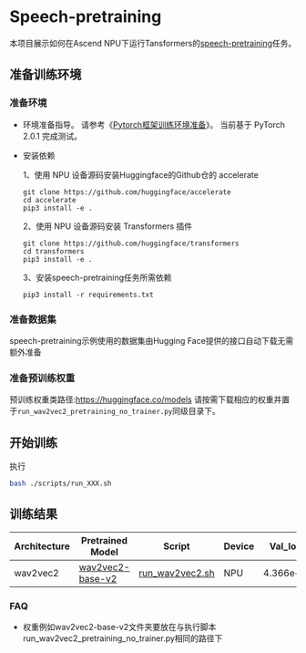 # Speech-pretraining

本项目展示如何在Ascend NPU下运行Tansformers的[speech-pretraining](https://github.com/huggingface/transformers/tree/main/examples/pytorch/speech-pretraining)任务。

## 准备训练环境
### 准备环境
- 环境准备指导。
  请参考《[Pytorch框架训练环境准备](https://www.hiascend.com/document/detail/zh/ModelZoo/pytorchframework/ptes)》。
  当前基于 PyTorch 2.0.1 完成测试。
- 安装依赖
  
  1、使用 NPU 设备源码安装Huggingface的Github仓的 accelerate
  ```text
  git clone https://github.com/huggingface/accelerate
  cd accelerate
  pip3 install -e .
  ```
  2、使用 NPU 设备源码安装 Transformers 插件
  ```text
  git clone https://github.com/huggingface/transformers
  cd transformers
  pip3 install -e .
  ```

  3、安装speech-pretraining任务所需依赖
  ```text
  pip3 install -r requirements.txt
  ```

### 准备数据集
speech-pretraining示例使用的数据集由Hugging Face提供的接口自动下载无需额外准备

### 准备预训练权重
预训练权重类路径:https://huggingface.co/models
请按需下载相应的权重并置于`run_wav2vec2_pretraining_no_trainer.py`同级目录下。

## 开始训练
执行
```bash
bash ./scripts/run_XXX.sh
```

## 训练结果

| Architecture | Pretrained Model                                                                                          | Script                                                                                                                            | Device | Val_loss  |
|--------------|-----------------------------------------------------------------------------------------------------------|-----------------------------------------------------------------------------------------------------------------------------------|--------|-----------|
| wav2vec2     | [wav2vec2-base-v2](https://huggingface.co/patrickvonplaten/wav2vec2-base-v2)                              | [run_wav2vec2.sh](https://gitee.com/ascend/transformers/tree/develop/examples/speech-pretraining/scripts/run_wav2vec2.sh)         | NPU    | 4.366e+00 |



### FAQ
- 权重例如wav2vec2-base-v2文件夹要放在与执行脚本run_wav2vec2_pretraining_no_trainer.py相同的路径下

